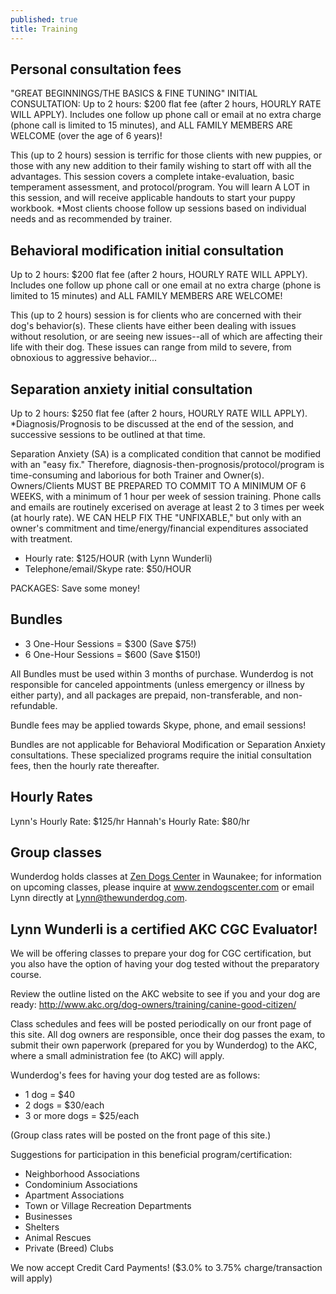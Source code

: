 ```yaml
---
published: true
title: Training
---
```



## Personal consultation fees

"GREAT BEGINNINGS/THE BASICS & FINE TUNING" INITIAL CONSULTATION:
Up to 2 hours:  $200 flat fee (after 2 hours, HOURLY RATE WILL APPLY). Includes one follow up phone call or email at no extra charge (phone call is limited to 15 minutes), and ALL FAMILY MEMBERS ARE WELCOME (over the age of 6 years)!

This (up to 2 hours) session is terrific for those clients with new puppies, or those with any new addition to their family wishing to start off with all the advantages.  This session covers a complete intake-evaluation, basic temperament assessment, and protocol/program. You will learn A LOT in this session, and will receive applicable handouts to start your puppy workbook.  *Most clients choose follow up sessions based on individual needs and as recommended by trainer.

## Behavioral modification initial consultation

Up to 2 hours:  $200 flat fee (after 2 hours, HOURLY RATE WILL APPLY).
Includes one follow up phone call or one email at no extra charge (phone is limited to 15 minutes) and ALL FAMILY MEMBERS ARE WELCOME!

This (up to 2 hours) session is for clients who are concerned with their dog's behavior(s). These clients have either been dealing with issues without resolution, or are seeing new issues--all of which are affecting their life with their dog. These issues can range from mild to severe, from obnoxious to aggressive behavior...

## Separation anxiety initial consultation

Up to 2 hours:  $250 flat fee (after 2 hours, HOURLY RATE WILL APPLY).
*Diagnosis/Prognosis to be discussed at the end of the session, and successive sessions to be outlined at that time.

Separation Anxiety (SA) is a complicated condition that cannot be modified with an "easy fix."  Therefore, diagnosis-then-prognosis/protocol/program is time-consuming and laborious for both Trainer and Owner(s). Owners/Clients MUST BE PREPARED TO COMMIT TO A MINIMUM OF 6 WEEKS, with a minimum of 1 hour per week of session training. Phone calls and emails are routinely excerised on average at least 2 to 3 times per week (at hourly rate).
WE CAN HELP FIX THE "UNFIXABLE," but only with an owner's commitment and time/energy/financial expenditures associated with treatment.

- Hourly rate: $125/HOUR (with Lynn Wunderli)
- Telephone/email/Skype rate: $50/HOUR

PACKAGES: Save some money!

## Bundles
- 3 One-Hour Sessions = $300 (Save $75!)
- 6 One-Hour Sessions = $600 (Save $150!)

All Bundles must be used within 3 months of purchase. Wunderdog is not responsible for canceled appointments (unless emergency or illness by either party), and all packages are prepaid, non-transferable, and non-refundable.

Bundle fees may be applied towards Skype, phone, and email sessions!

Bundles are not applicable for Behavioral Modification or Separation Anxiety consultations. These specialized programs require the initial consultation fees, then the hourly rate thereafter.

## Hourly Rates
Lynn's Hourly Rate:  $125/hr
Hannah's Hourly Rate:  $80/hr

## Group classes

Wunderdog holds classes at <a href="https://www.zendogscenter.com/">Zen Dogs Center</a> in Waunakee; for information on upcoming classes, please inquire at <a href="https://www.zendogscenter.com/">www.zendogscenter.com</a> or email Lynn directly at <a href="mailto:Lynn@thewunderdog.com">Lynn@thewunderdog.com</a>.

## Lynn Wunderli is a certified AKC CGC Evaluator!

We will be offering classes to prepare your dog for CGC certification, but you also have the option of having your dog tested without the preparatory course.

Review the outline listed on the AKC website to see if you and your dog are ready:
http://www.akc.org/dog-owners/training/canine-good-citizen/

Class schedules and fees will be posted periodically on our front page of this site.
All dog owners are responsible, once their dog passes the exam, to submit their own paperwork (prepared for you by Wunderdog) to the AKC, where a small administration fee (to AKC) will apply.

Wunderdog's fees for having your dog tested are as follows:

- 1 dog = $40
- 2 dogs = $30/each
- 3 or more dogs = $25/each

(Group class rates will be posted on the front page of this site.)

Suggestions for participation in this beneficial program/certification:

- Neighborhood Associations
- Condominium Associations
- Apartment Associations
- Town or Village Recreation Departments
- Businesses
- Shelters
- Animal Rescues
- Private (Breed) Clubs

We now accept Credit Card Payments! ($3.0% to 3.75% charge/transaction will apply)
